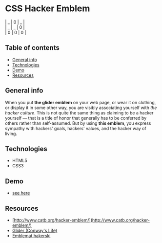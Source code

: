 # CSS Hacker Emblem

| \_ | 0 | \_ |  
| \_ | \_ | 0 |  
| 0 | 0 | 0 |  

## Table of contents
* [General info](#general-info)
* [Technologies](#technologies)
* [Demo](#demo)
* [Resources](#resources)

## General info

When you put **the glider emblem** on your web page, or wear it on clothing, or display it in some other way, you are visibly associating yourself with *the hacker culture*. This is not quite the same thing as claiming to be a hacker yourself — that is a title of honor that generally has to be conferred by others rather than self-assumed. But by using **this emblem**, you express sympathy with hackers' goals, hackers' values, and the hacker way of living.

## Technologies

* HTML5
* CSS3

## Demo

- [see here](https://mikulew.github.io/css-hacker-emblem/)

## Resources
- [http://www.catb.org/hacker-emblem/](http://www.catb.org/hacker-emblem/)
- [Glider (Conway's Life)](https://en.wikipedia.org/wiki/Glider_(Conway%27s_Life)#Hacker_emblem)
- [Emblemat hakerski](https://pl.wikipedia.org/wiki/Emblemat_hakerski)